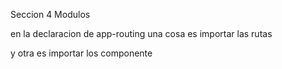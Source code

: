 Seccion 4 Modulos

en la declaracion de app-routing una cosa es importar las rutas

y otra es importar los componente